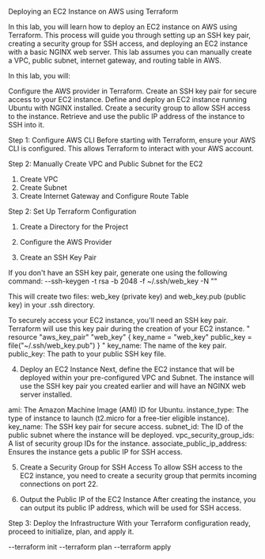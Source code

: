 Deploying an EC2 Instance on AWS using Terraform

In this lab, you will learn how to deploy an EC2 instance on AWS using Terraform. This process will guide you through setting up an SSH key pair, creating a security group for SSH access, and deploying an EC2 instance with a basic NGINX web server. This lab assumes you can manually create a VPC, public subnet, internet gateway, and routing table in AWS.

In this lab, you will:

Configure the AWS provider in Terraform.
Create an SSH key pair for secure access to your EC2 instance.
Define and deploy an EC2 instance running Ubuntu with NGINX installed.
Create a security group to allow SSH access to the instance.
Retrieve and use the public IP address of the instance to SSH into it.

Step 1: Configure AWS CLI
Before starting with Terraform, ensure your AWS CLI is configured. This allows Terraform to interact with your AWS account.


Step 2: Manually Create VPC and Public Subnet for the EC2
1. Create VPC
2. Create Subnet
3. Create Internet Gateway and Configure Route Table

Step 2: Set Up Terraform Configuration

1. Create a Directory for the Project

2. Configure the AWS Provider

3. Create an SSH Key Pair

If you don't have an SSH key pair, generate one using the following command:
--ssh-keygen -t rsa -b 2048 -f ~/.ssh/web_key -N ""

This will create two files: web_key (private key) and web_key.pub (public key) in your .ssh directory.

To securely access your EC2 instance, you'll need an SSH key pair. Terraform will use this key pair during the creation of your EC2 instance.
"
resource "aws_key_pair" "web_key" {
  key_name   = "web_key"
  public_key = file("~/.ssh/web_key.pub")
}
"
key_name: The name of the key pair.
public_key: The path to your public SSH key file.

4. Deploy an EC2 Instance
Next, define the EC2 instance that will be deployed within your pre-configured VPC and Subnet. The instance will use the SSH key pair you created earlier and will have an NGINX web server installed.

ami: The Amazon Machine Image (AMI) ID for Ubuntu.
instance_type: The type of instance to launch (t2.micro for a free-tier eligible instance).
key_name: The SSH key pair for secure access.
subnet_id: The ID of the public subnet where the instance will be deployed.
vpc_security_group_ids: A list of security group IDs for the instance.
associate_public_ip_address: Ensures the instance gets a public IP for SSH access.

5. Create a Security Group for SSH Access
To allow SSH access to the EC2 instance, you need to create a security group that permits incoming connections on port 22.

6. Output the Public IP of the EC2 Instance
After creating the instance, you can output its public IP address, which will be used for SSH access.


Step 3: Deploy the Infrastructure
With your Terraform configuration ready, proceed to initialize, plan, and apply it.

--terraform init
--terraform plan
--terraform apply


